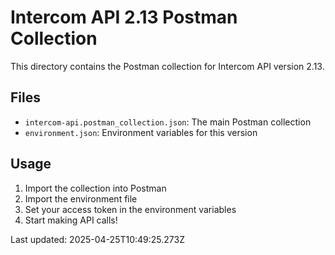 # Intercom API 2.13 Postman Collection

This directory contains the Postman collection for Intercom API version 2.13.

## Files
- `intercom-api.postman_collection.json`: The main Postman collection
- `environment.json`: Environment variables for this version

## Usage
1. Import the collection into Postman
2. Import the environment file
3. Set your access token in the environment variables
4. Start making API calls!

Last updated: 2025-04-25T10:49:25.273Z
